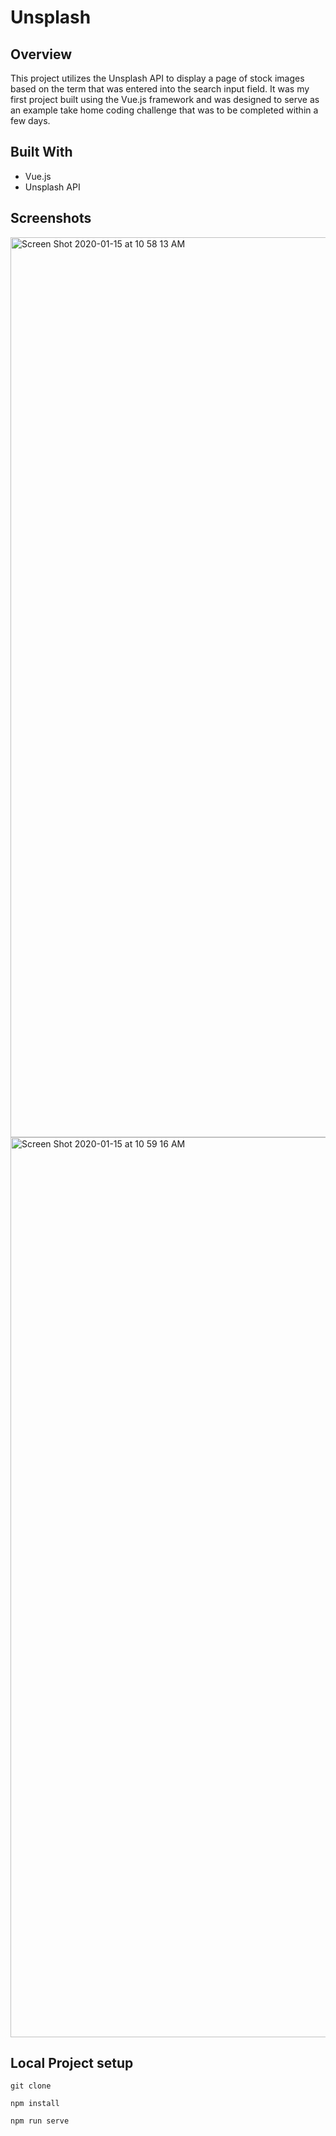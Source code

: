 # Unsplash

## Overview

This project utilizes the Unsplash API to display a page of stock images based on the term that was entered into the search input field. It was my first project built using the Vue.js framework and was designed to serve as an example take home coding challenge that was to be completed within a few days. 

## Built With

* Vue.js
* Unsplash API

## Screenshots

<img width="1440" alt="Screen Shot 2020-01-15 at 10 58 13 AM" src="https://user-images.githubusercontent.com/47789209/72458634-2a1e5e00-3786-11ea-90fd-cf07385eab43.png">
<img width="1440" alt="Screen Shot 2020-01-15 at 10 59 16 AM" src="https://user-images.githubusercontent.com/47789209/72458636-2b4f8b00-3786-11ea-8d0a-a86984c9bbb7.png">

## Local Project setup
```
git clone
```
```
npm install
```
```
npm run serve
```
